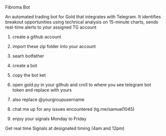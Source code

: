 Fibroma Bot

An automated trading bot for Gold that integrates with Telegram. 
It identifies breakout opportunities using technical analysis on 15-minute charts, sends real-time alerts to your assigned TG account 

1. create a github account
2. import these zip folder into your account

1. searh botfather
2. create a bot
3. copy the bot ket
4. open gold.py in your github and croll to where you see telegram bot token and replace with yours
5. also replace @yourgroupusername
6. chat me up for any issues encountered (tg.me/samuel1045)
7. enjoy your signals Monday to Friday
   
Get real time Signals at designated timing (4am and 12pm)
